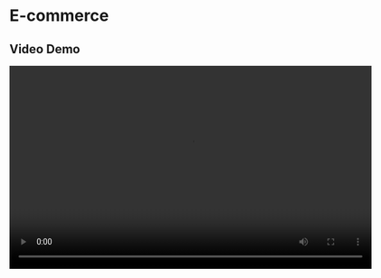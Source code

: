 # E-commerce
## Video Demo

<video width="640" height="360" controls>
  <source src="C:\Dinesh\Ecomerse\output\Visuals.mp4">
  Your browser does not support the video tag.
</video>
